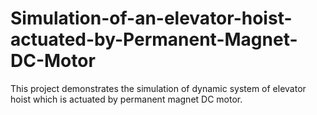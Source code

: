 # Simulation-of-an-elevator-hoist-actuated-by-Permanent-Magnet-DC-Motor
This project demonstrates the simulation of dynamic system of elevator hoist which is actuated by permanent magnet DC motor.

